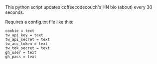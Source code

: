 This python script updates coffeecodecouch's HN bio (about) every 30 seconds.

Requires a config.txt file like this:

```
cookie = text
tw_api_key = text
tw_api_secret = text
tw_acc_token = text
tw_tok_secret = text
gh_user = text
gh_pass = text
```
